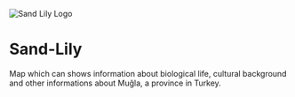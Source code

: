 ![Sand Lily Logo](https://github.com/user-attachments/assets/9d2f315d-482c-4f0f-bfaa-cbc704d12a42)
# Sand-Lily

Map which can shows information about biological life, 
cultural background and other informations about Muğla, 
a province in Turkey.

